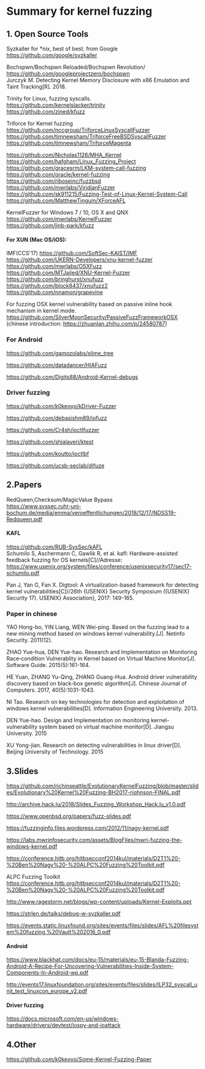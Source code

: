 # Summary for kernel fuzzing 


## 1. Open Source Tools 
Syzkaller for \*nix, best of best. from Google    
https://github.com/google/syzkaller   

Bochspwn/Bochspwn Reloaded/Bochspwn Revolution/   
https://github.com/googleprojectzero/bochspwn  
Jurczyk M. Detecting Kernel Memory Disclosure with x86 Emulation and Taint Tracking[R]. 2018.  

Trinity for Linux, fuzzing syscalls.   
https://github.com/kernelslacker/trinity  
https://github.com/zined/kfuzz  

Triforce for Kernel fuzzing   
https://github.com/nccgroup/TriforceLinuxSyscallFuzzer  
https://github.com/timnewsham/TriforceFreeBSDSyscallFuzzer  
https://github.com/timnewsham/TriforceMagenta 


https://github.com/Nicholas1126/MHA_Kernel  
https://github.com/hafgham/Linux_Fuzzing_Project  
https://github.com/gracesrm/LKM-system-call-fuzzing   
https://github.com/oracle/kernel-fuzzing   
https://github.com/riboseinc/fuzzbsd   
https://github.com/mwrlabs/ViridianFuzzer   
https://github.com/sk911215/Fuzzing-Test-of-Linux-Kernel-System-Call   
https://github.com/MatthewTingum/XForceAFL  

KernelFuzzer for Windows 7 / 10, OS X and QNX   
https://github.com/mwrlabs/KernelFuzzer  
https://github.com/jinb-park/kfuzz  

#### For XUN (Mac OS/iOS):  
IMF(CCS'17)   https://github.com/SoftSec-KAIST/IMF   
https://github.com/UKERN-Developers/xnu-kernel-fuzzer   
https://github.com/mwrlabs/OSXFuzz   
https://github.com/MTJailed/XNU-Kernel-Fuzzer   
https://github.com/bringhurst/xnufuzz   
https://github.com/block8437/xnufuzz2   
https://github.com/nnamon/grapevine   
 
For fuzzing OSX kernel vulnerability based on passive inline hook mechanism in kernel mode.   
https://github.com/SilverMoonSecurity/PassiveFuzzFrameworkOSX (chinese introduction: https://zhuanlan.zhihu.com/p/24580787) 

### For Android  
https://github.com/gamozolabs/slime_tree  

https://github.com/datadancer/HIAFuzz   

https://github.com/Digits88/Android-Kernel-debugs   


### Driver fuzzing
https://github.com/k0keoyo/kDriver-Fuzzer  

https://github.com/debasishm89/iofuzz   

https://github.com/Cr4sh/ioctlfuzzer   

https://github.com/shjalayeri/ktest   

https://github.com/koutto/ioctlbf   

https://github.com/ucsb-seclab/difuze   


## 2.Papers 

RedQueen,Checksum/MagicValue Bypass   
https://www.syssec.ruhr-uni-bochum.de/media/emma/veroeffentlichungen/2018/12/17/NDSS19-Redqueen.pdf   



#### KAFL  
https://github.com/RUB-SysSec/kAFL   
Schumilo S, Aschermann C, Gawlik R, et al. kafl: Hardware-assisted feedback fuzzing for OS kernels[C]//Adresse: https://www.usenix.org/system/files/conference/usenixsecurity17/sec17-schumilo.pdf  

Pan J, Yan G, Fan X. Digtool: A virtualization-based framework for detecting kernel vulnerabilities[C]//26th {USENIX} Security Symposium ({USENIX} Security 17). USENIX} Association}, 2017: 149-165.  

### Paper in chinese  
  YAO Hong-bo, YIN Liang, WEN Wei-ping. Based on the fuzzing lead to a new mining method based on windows kernel vulnerability.[J]. Netinfo Security. 2011(12).   
  
  ZHAO Yue-hua, DEN Yue-hao. Research and Implementation on Monitoring Race‐condition Vulnerablity in Kernel based on Virtual Machine Monitor[J]. Software Guide. 2015(5):161-164.  
  
  HE Yuan, ZHANG Yu-Qing, ZHANG Guang-Hua. Android driver vulnerability discovery based on black-box genetic algorithm[J]. Chinese Journal of Computers. 2017, 40(5):1031-1043.   
  
  NI Tao. Research on key technologies for detection and exploitation of windows kernel vulnerabilities[D]. Information Engineering University. 2013.   

  DEN Yue-hao. Design and Implementation on monitoring kernel-vulnerability system based on virtual machine monitor[D]. Jiangsu University. 2015   
  
  XU Yong-jian. Research on detecting vulnerabilities in linux driver[D]. Beijing University of Technology. 2015   

## 3.Slides 
https://github.com/richinseattle/EvolutionaryKernelFuzzing/blob/master/slides/Evolutionary%20Kernel%20Fuzzing-BH2017-rjohnson-FINAL.pdf  

http://archive.hack.lu/2018/Slides_Fuzzing_Workshop_Hack.lu_v1.0.pdf  

https://www.openbsd.org/papers/fuzz-slides.pdf   

https://fuzzinginfo.files.wordpress.com/2012/11/nagy-kernel.pdf   

https://labs.mwrinfosecurity.com/assets/BlogFiles/mwri-fuzzing-the-windows-kernel.pdf   

https://conference.hitb.org/hitbsecconf2014kul/materials/D2T1%20-%20Ben%20Nagy%20-%20ALPC%20Fuzzing%20Toolkit.pdf   

ALPC Fuzzing Toolkit https://conference.hitb.org/hitbsecconf2014kul/materials/D2T1%20-%20Ben%20Nagy%20-%20ALPC%20Fuzzing%20Toolkit.pdf   

http://www.ragestorm.net/blogs/wp-content/uploads/Kernel-Exploits.ppt  

https://strlen.de/talks/debug-w-syzkaller.pdf   

https://events.static.linuxfound.org/sites/events/files/slides/AFL%20filesystem%20fuzzing,%20Vault%202016_0.pdf   

#### Android 
https://www.blackhat.com/docs/eu-15/materials/eu-15-Blanda-Fuzzing-Android-A-Recipe-For-Uncovering-Vulnerabilities-Inside-System-Components-In-Android-wp.pdf   

http://events17.linuxfoundation.org/sites/events/files/slides/ILP32_syscall_unit_test_linuxcon_europe_v2.pdf   

#### Driver fuzzing  
https://docs.microsoft.com/en-us/windows-hardware/drivers/devtest/iospy-and-ioattack   


## 4.Other  
https://github.com/k0keoyo/Some-Kernel-Fuzzing-Paper   

